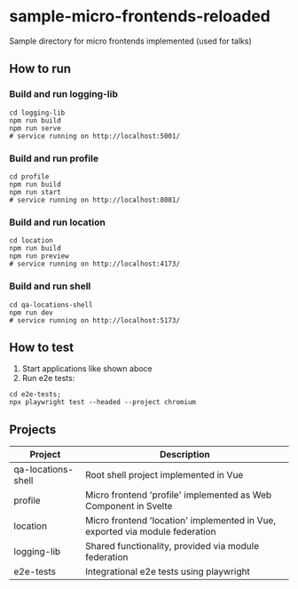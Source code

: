 # sample-micro-frontends-reloaded
Sample directory for micro frontends implemented (used for talks)

## How to run
### Build and run logging-lib
```shell
cd logging-lib
npm run build
npm run serve
# service running on http://localhost:5001/
```

### Build and run profile
```shell
cd profile
npm run build
npm run start
# service running on http://localhost:8081/
```

### Build and run location
```shell
cd location
npm run build
npm run preview
# service running on http://localhost:4173/
```


### Build and run shell
```shell
cd qa-locations-shell
npm run dev
# service running on http://localhost:5173/
```

## How to test
1. Start applications like shown aboce
2. Run e2e tests: 
```shell 
cd e2e-tests; 
npx playwright test --headed --project chromium
```
 

## Projects

| Project            | Description                                                                  |
|--------------------|------------------------------------------------------------------------------|
| qa-locations-shell | Root shell project implemented in Vue                                        |
| profile            | Micro frontend 'profile' implemented as Web Component in Svelte              |
| location           | Micro frontend 'location' implemented in Vue, exported via module federation |
| logging-lib        | Shared functionality, provided via module federation                         |
| e2e-tests          | Integrational e2e tests using playwright                                     |

